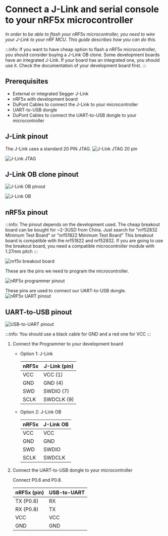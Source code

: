 # Connect a J-Link and serial console to your nRF5x microcontroller

*In order to be able to flash your nRF5x microcontroller, you need to wire your J-Link to your nRF MCU.
This guide describes how you can do this.*

:::info:
If you want to have cheap option to flash a nRF5x microcontroller, you should consider buying a
J-Link OB clone. Some development boards have an integrated J-Link. 
If your board has an integrated one, you should use it. Check the documentation of your development board first.
:::

## Prerequisites

- External or integrated Segger J-Link
- nRF5x with development board
- DuPont Cables to connect the J-Link to your microcontroller
- UART-to-USB dongle
- DuPont Cables to connect the UART-to-USB dongle to your microcontroller

## J-Link pinout

The J-Link uses a standard 20 PIN JTAG.
![J-Link JTAG 20 pin](../images/jtag_20pin.png)

![J-Link JTAG](../images/j-link.png)

## J-Link OB clone pinout

![J-Link OB pinout](../images/j-link-ob-pinout.png)

![J-Link OB](../images/j-link-ob.png)

## nRF5x pinout
:::info:
The pinout depends on the development used.
The cheap breakout board can be bought for ~2-3USD from China.
Just search for "nrf52832 Minimum Test Board" or "nrf51822 Minimum Test Board" 
This breakout board is compatible with the nrf51822 and nrf52832.
If you are going to use the breakout board, you need a compatible microcontroller module with 1.27mm pitch
:::

![nrf5x breakout board](../images/nrf52_cheap_board.png)

These are the pins we need to program the microcontroller.

![nRF5x programmer pinout](../images/nrf52_cheap_serial_wire_debug.png)

These pins are used to connect our UART-to-USB dongle.
![nRF5x UART pinout](../images/nrf52_cheap_uart.png)

## UART-to-USB pinout

![USB-to-UART pinout](../images/usb-to-uart.png)

:::info:
You should use a black cable for GND and a red one for VCC
:::

1. Connect the Programmer to your development board
    - Option 1: J-Link
        
        |    nRF5x    |    J-Link (pin)   |
        |-------------|-------------------|
        |    VCC      |    VCC (1)        |
        |    GND      |    GND (4)        |
        |    SWD      |    SWDIO (7)      |
        |    SCLK     |    SWDCLK (9)     |
    
    - Option 2: J-Link OB
    
        |    nRF5x    |    J-Link OB   |
        |-------------|----------------|
        |    VCC      |    VCC         |
        |    GND      |    GND         |
        |    SWD      |    SWDIO       |
        |    SCLK     |    SWDCLK      |

    
2. Connect the UART-to-USB dongle to your microcontroller

    Connect P0.6 and P0.8.
    
    |    nRF5x (pin)   |    USB-to-UART   |
    |------------------|------------------|
    |    TX (P0.6)     |    RX            |
    |    RX (P0.8)     |    TX            |
    |    VCC           |    VCC           |
    |    GND           |    GND           |
